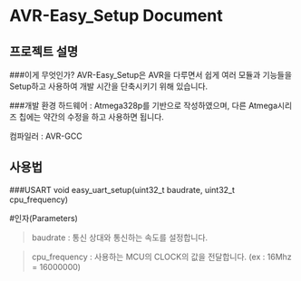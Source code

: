 AVR-Easy_Setup Document
=
프로젝트 설명
-
###이게 무엇인가?
AVR-Easy_Setup은 AVR을 다루면서 쉽게 여러 모듈과 기능들을 Setup하고 사용하여 개발 시간을 단축시키기 위해 있습니다.

###개발 환경
하드웨어 : Atmega328p를 기반으로 작성하였으며, 다른 Atmega시리즈 칩에는 약간의 수정을 하고 사용하면 됩니다.

컴파일러 : AVR-GCC



사용법
-
###USART
    void easy_uart_setup(uint32_t baudrate, uint32_t cpu_frequency)

#인자(Parameters)
>baudrate      : 통신 상대와 통신하는 속도를 설정합니다.

>cpu_frequency : 사용하는 MCU의 CLOCK의 값을 전달합니다. (ex : 16Mhz = 16000000)
